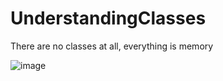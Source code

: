 # UnderstandingClasses
There are no classes at all, everything is memory

![image](https://user-images.githubusercontent.com/79341269/236445381-7880ab99-5db1-4b68-9f2a-6e5409294857.png)
